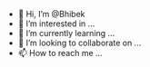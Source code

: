 - 👋 Hi, I’m @Bhibek
- 👀 I’m interested in ...
- 🌱 I’m currently learning ...
- 💞️ I’m looking to collaborate on ...
- 📫 How to reach me ...

<!---
Bhibek/Bhibek is a ✨ special ✨ repository because its `README.md` (this file) appears on your GitHub profile.
You can click the Preview link to take a look at your changes.
--->
